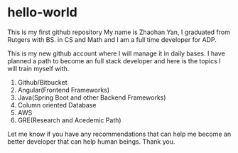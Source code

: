 # hello-world
This is my first github repository
My name is Zhaohan Yan, I graduated from Rutgers with BS. in CS and Math and I am a full time developer for ADP.

This is my new github account where I will manage it in daily bases. I have planned a path to become an full stack developer and here is the topics I will train myself with.

1. Github/Bitbucket 
2. Angular(Frontend Frameworks)
3. Java(Spring Boot and other Backend Frameworks)
4. Column oriented Database
5. AWS
6. GRE(Research and Acedemic Path)

Let me know if you have any recommendations that can help me become an better developer that can help human beings.
Thank you.
